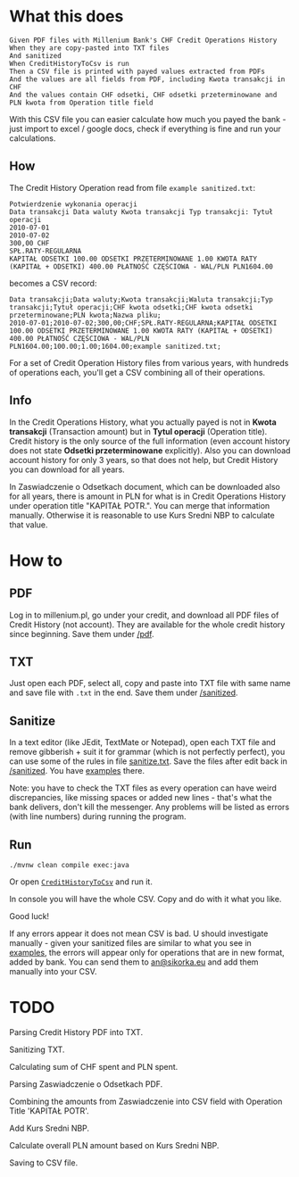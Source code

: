 What this does
==============

    Given PDF files with Millenium Bank's CHF Credit Operations History 
    When they are copy-pasted into TXT files 
    And sanitized 
    When CreditHistoryToCsv is run 
    Then a CSV file is printed with payed values extracted from PDFs 
    And the values are all fields from PDF, including Kwota transakcji in CHF 
    And the values contain CHF odsetki, CHF odsetki przeterminowane and PLN kwota from Operation title field 

With this CSV file you can easier calculate how much you payed the bank - just import to excel / google docs, check if everything is fine and run your calculations. 

How
---

The Credit History Operation read from file `example sanitized.txt`: 

    Potwierdzenie wykonania operacji
    Data transakcji Data waluty Kwota transakcji Typ transakcji: Tytuł operacji
    2010-07-01
    2010-07-02
    300,00 CHF
    SPŁ.RATY-REGULARNA
    KAPITAŁ ODSETKI 100.00 ODSETKI PRZETERMINOWANE 1.00 KWOTA RATY (KAPITAŁ + ODSETKI) 400.00 PŁATNOŚĆ CZĘŚCIOWA - WAL/PLN PLN1604.00

becomes a CSV record:

    Data transakcji;Data waluty;Kwota transakcji;Waluta transakcji;Typ transakcji;Tytuł operacji;CHF kwota odsetki;CHF kwota odsetki przeterminowane;PLN kwota;Nazwa pliku;
    2010-07-01;2010-07-02;300,00;CHF;SPŁ.RATY-REGULARNA;KAPITAŁ ODSETKI 100.00 ODSETKI PRZETERMINOWANE 1.00 KWOTA RATY (KAPITAŁ + ODSETKI) 400.00 PŁATNOŚĆ CZĘŚCIOWA - WAL/PLN PLN1604.00;100.00;1.00;1604.00;example sanitized.txt;

For a set of Credit Operation History files from various years, with hundreds of operations each, you'll get a CSV combining all of their operations. 

Info
----

In the Credit Operations History, what you actually payed is not in **Kwota transakcji** (Transaction amount) but in **Tytul operacji** (Operation title). Credit history is the only source of the full information (even account history does not state **Odsetki przeterminowane** explicitly). Also you can download account history for only 3 years, so that does not help, but Credit History you can download for all years. 

In Zaswiadczenie o Odsetkach document, which can be downloaded also for all years, there is amount in PLN for what is in Credit Operations History under operation title "KAPITAŁ POTR.". You can merge that information manually. Otherwise it is reasonable to use Kurs Sredni NBP to calculate that value. 

How to
======

PDF
---

Log in to millenium.pl, go under your credit, and download all PDF files of Credit History (not account). They are available for the whole credit history since beginning. Save them under [/pdf](src/main/resources/pdf). 

TXT
---

Just open each PDF, select all, copy and paste into TXT file with same name and save file with `.txt` in the end. Save them under [/sanitized](src/main/resources/sanitized). 

Sanitize
--------

In a text editor (like JEdit, TextMate or Notepad), open each TXT file and remove gibberish + suit it for grammar (which is not perfectly perfect), you can use some of the rules in file [sanitize.txt](./src/main/resources/sanitize.txt). Save the files after edit back in [/sanitized](src/main/resources/sanitized). You have [examples](src/main/resources/sanitized/) there. 

Note: you have to check the TXT files as every operation can have weird discrepancies, like missing spaces or added new lines - that's what the bank delivers, don't kill the messenger. Any problems will be listed as errors (with line numbers) during running the program. 

Run
---

    ./mvnw clean compile exec:java

Or open [`CreditHistoryToCsv`](src/main/java/com/github/sikorka/millenet/credit/history/CreditHistoryToCsv.java) and run it. 

In console you will have the whole CSV. Copy and do with it what you like. 

Good luck! 

If any errors appear it does not mean CSV is bad. U should investigate manually - given your sanitized files are similar to what you see in [examples](src/main/resources/sanitized/), the errors will appear only for operations that are in new format, added by bank. You can send them to an@sikorka.eu and add them manually into your CSV.

TODO
====

Parsing Credit History PDF into TXT. 

Sanitizing TXT. 

Calculating sum of CHF spent and PLN spent. 

Parsing Zaswiadczenie o Odsetkach PDF. 

Combining the amounts from Zaswiadczenie into CSV field with Operation Title 'KAPITAŁ POTR'. 

Add Kurs Sredni NBP. 

Calculate overall PLN amount based on Kurs Sredni NBP. 

Saving to CSV file. 